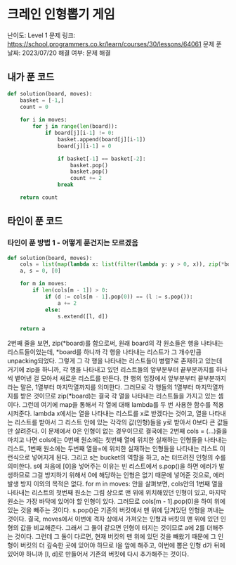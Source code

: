 # 크레인 인형뽑기 게임

난이도: Level 1
문제 링크: https://school.programmers.co.kr/learn/courses/30/lessons/64061
문제 푼 날짜: 2023/07/20
해결 여부: 문제 해결

## 내가 푼 코드

```python
def solution(board, moves):
    basket = [-1,]
    count = 0
    
    for i in moves:
        for j in range(len(board)):
            if board[j][i-1] != 0:
                basket.append(board[j][i-1])
                board[j][i-1] = 0

                if basket[-1] == basket[-2]:
                    basket.pop()
                    basket.pop()
                    count += 2
                break

    return count
```

## 타인이 푼 코드

### 타인이 푼 방법 1 - 어떻게 푼건지는 모르겠음

```python
def solution(board, moves):
    cols = list(map(lambda x: list(filter(lambda y: y > 0, x)), zip(*board)))
    a, s = 0, [0]

    for m in moves:
        if len(cols[m - 1]) > 0:
            if (d := cols[m - 1].pop(0)) == (l := s.pop()):
                a += 2
            else:
                s.extend([l, d])

    return a
```

2번째 줄을 보면, zip(*board)를 함으로써, 원래 board의 각 원소들은 행을 나타내는 리스트들이었는데, *board를 하니까 각 행을 나타내는 리스트가 그 개수만큼 unpacking되었다. 그렇게 그 각 행을 나타내는 리스트들이 병렬?로 존재하고 있는데 거기에 zip을 하니까, 각 행을 나타내고 있던 리스트들의 앞부분부터 끝부분까지를 하나씩 뱉어낸 걸 모아서 새로운 리스트를 만든다. 한 행의 입장에서 앞부분부터 끝부분까지라는 말은, 1열부터 마지막열까지를 의미한다. 그러므로 각 행들의 1열부터 마지막열까지를 받은 것이므로 zip(*board)는 결국 각 열을 나타내는 리스트들을 가지고 있는 셈이다. 그런데 여기에 map을 통해서 각 열에 대해 lambda를 두 번 사용한 함수를 적용시켜준다. lambda x에서는 열을 나타내는 리스트를 x로 받겠다는 것이고, 열을 나타내는 리스트를 받아서 그 리스트 안에 있는 각각의 값(인형)들을 y로 받아서 0보다 큰 값들만 살려준다. 이 문제에서 0은 인형이 없는 경우이므로 결국에는 2번째 cols = (...)줄을 마치고 나면 cols에는 0번째 원소에는 첫번째 열에 위치한 실재하는 인형들을 나타내는 리스트, 1번째 원소에는 두번째 열을=에 위치한 실재하는 인형들을 나타내는 리스트 이런식으로 넣어지게 된다. 그리고 s는 bucket의 역할을 하고, a는 터뜨려진 인형의 수를 의미한다. s에 처음에 [0]을 넣어주는 이유는 빈 리스트에서 s.pop()을 하면 에러가 발생하므로 그걸 방지하기 위해서 0에 해당하는 인형은 없기 때문에 넣어준 것으로, 에러 발생 방지 이외의 목적은 없다. for m in moves: 안을 살펴보면, cols안의 1번째 열을 나타내는 리스트의 첫번째 원소는 그림 상으로 맨 위에 위치해있던 인형이 있고, 마지막 원소는 가장 바닥에 있어야 할 인형이 있다. 그러므로 cols[m - 1].pop(0)을 하여 위에 있는 것을 빼주는 것이다. s.pop()은 기존의 버킷에서 맨 위에 담겨있던 인형을 꺼내는 것이다. 결국, moves에서 이번에 격자 상에서 가져오는 인형과 버킷의 맨 위에 있던 인형의 값을 비교해준다. 그래서 그 둘이 같으면 인형이 터지는 것이므로 a에 2를 더해주는 것이다. 그런데 그 둘이 다르면, 현재 버킷의 맨 위에 있던 것을 빼왔기 때문에 그 인형이 버킷의 더 깊숙한 곳에 있어야 하므로 l을 앞에 해주고, 이번에 뽑은 인형 d가 뒤에 있어야 하니까 [l, d]로 만들어서 기존의 버킷에 다시 추가해주는 것이다.